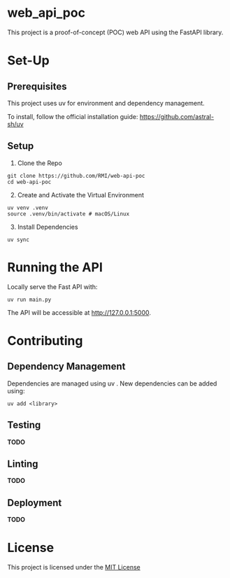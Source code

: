 # web_api_poc

This project is a proof-of-concept (POC) web API using the FastAPI library.

# Set-Up

## Prerequisites

This project uses uv for environment and dependency management.

To install, follow the official installation guide: https://github.com/astral-sh/uv

## Setup

1. Clone the Repo

```
git clone https://github.com/RMI/web-api-poc
cd web-api-poc
```

2. Create and Activate the Virtual Environment
```
uv venv .venv
source .venv/bin/activate # macOS/Linux
```

3. Install Dependencies
```
uv sync
```

# Running the API

Locally serve the Fast API with:

```
uv run main.py
```

The API will be accessible at http://127.0.0.1:5000.

# Contributing

## Dependency Management

Dependencies are managed using uv . New dependencies can be added using:

```
uv add <library>
```

## Testing
**TODO**

## Linting
**TODO**

## Deployment
**TODO**

# License
 This project is licensed under the [MIT License](LICENSE.txt) 
